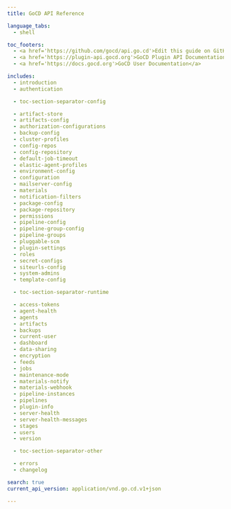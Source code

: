 ```yaml
---
title: GoCD API Reference

language_tabs:
  - shell

toc_footers:
  - <a href='https://github.com/gocd/api.go.cd'>Edit this guide on GitHub</a>
  - <a href='https://plugin-api.gocd.org'>GoCD Plugin API Documentation</a>
  - <a href='https://docs.gocd.org'>GoCD User Documentation</a>

includes:
  - introduction
  - authentication

  - toc-section-separator-config

  - artifact-store
  - artifacts-config
  - authorization-configurations
  - backup-config
  - cluster-profiles
  - config-repos
  - config-repository
  - default-job-timeout
  - elastic-agent-profiles
  - environment-config
  - configuration
  - mailserver-config
  - materials
  - notification-filters
  - package-config
  - package-repository
  - permissions
  - pipeline-config
  - pipeline-group-config
  - pipeline-groups
  - pluggable-scm
  - plugin-settings
  - roles
  - secret-configs
  - siteurls-config
  - system-admins
  - template-config

  - toc-section-separator-runtime

  - access-tokens
  - agent-health
  - agents
  - artifacts
  - backups
  - current-user
  - dashboard
  - data-sharing
  - encryption
  - feeds
  - jobs
  - maintenance-mode
  - materials-notify
  - materials-webhook
  - pipeline-instances
  - pipelines
  - plugin-info
  - server-health
  - server-health-messages
  - stages
  - users
  - version

  - toc-section-separator-other

  - errors
  - changelog

search: true
current_api_version: application/vnd.go.cd.v1+json

---
```

